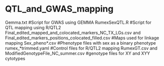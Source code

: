 # QTL_and_GWAS_mapping
 
Gemma.txt #Script for GWAS using GEMMA
RumexSexQTL.R #Script for QTL mapping using R/QTL2
Final_edited_mapped_and_colocated_markers_NC_TX_LGs.csv and Final_edited_markers_positions_colocated_filled.csv #Maps used for linkage mapping
Sex_pheno\*.csv #Phenotype files with sex as a binary phenotype
rumex_\*trimmed.yaml #Control files for R/QTL2 mapping
RumexGT.csv and ModifiedGenotypeFile_NC_summer.csv #genotype files for XY and XYY cytotypes